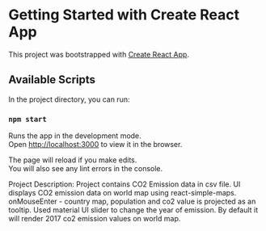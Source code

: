 # Getting Started with Create React App

This project was bootstrapped with [Create React App](https://github.com/facebook/create-react-app).

## Available Scripts

In the project directory, you can run:

### `npm start`

Runs the app in the development mode.\
Open [http://localhost:3000](http://localhost:3000) to view it in the browser.

The page will reload if you make edits.\
You will also see any lint errors in the console.

Project Description:
  Project contains CO2 Emission data in csv file. 
  UI displays CO2 emission data on world map using react-simple-maps.
  onMouseEnter - country map, population and co2 value is projected as an tooltip.
  Used material UI slider to change the year of emission.
  By default it will render 2017 co2 emission values on world map.
  
